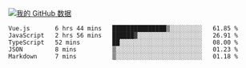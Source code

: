 [![我的 GitHub 数据](https://github-readme-stats.vercel.app/api?username=unbrain&?theme=dark)]()

<!--START_SECTION:waka-->
```text
Vue.js       6 hrs 44 mins   ███████████████▒░░░░░░░░░   61.85 % 
JavaScript   2 hrs 56 mins   ██████▓░░░░░░░░░░░░░░░░░░   26.91 % 
TypeScript   52 mins         ██░░░░░░░░░░░░░░░░░░░░░░░   08.00 % 
JSON         8 mins          ▒░░░░░░░░░░░░░░░░░░░░░░░░   01.23 % 
Markdown     7 mins          ▒░░░░░░░░░░░░░░░░░░░░░░░░   01.18 % 
```
<!--END_SECTION:waka-->
